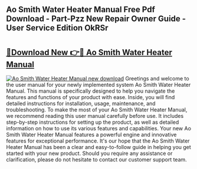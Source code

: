 ## Ao Smith Water Heater Manual Free Pdf Download - Part-Pzz New Repair Owner Guide - User Service Edition OkRSr

# <h2><a href="http://bc43023.oget.top/?id=Ao+Smith+Water+Heater+Manual">🔗Download New 👉🔴 Ao Smith Water Heater Manual</a></h2>

[![Ao Smith Water Heater Manual new download](https://i.imgur.com/5g1atiW.png)](http://bc43023.oget.top/?id=Ao+Smith+Water+Heater+Manual)
Greetings and welcome to the user manual for your newly implemented system Ao Smith Water Heater Manual. This manual is specifically designed to help you navigate the features and functions of your product with ease. Inside, you will find detailed instructions for installation, usage, maintenance, and troubleshooting. To make the most of your Ao Smith Water Heater Manual, we recommend reading this user manual carefully before use. It includes step-by-step instructions for setting up the product, as well as detailed information on how to use its various features and capabilities. Your new Ao Smith Water Heater Manual features a powerful engine and innovative features for exceptional performance. It's our hope that the Ao Smith Water Heater Manual has been a clear and easy-to-follow guide in helping you get started with your new product. Should you require any assistance or clarification, please do not hesitate to contact our customer support team.
